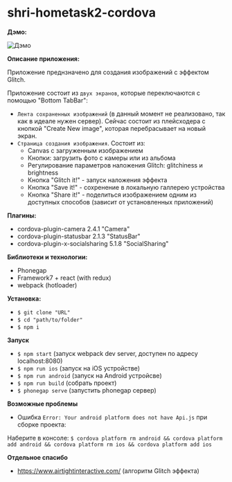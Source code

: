 # shri-hometask2-cordova

**Дэмо:**

![Дэмо](https://raw.githubusercontent.com/artmaks/shri-hometask3-cordova/master/cordova.gif)

**Описание приложения:**

Приложение преднзначено для создания изображений с эффектом Glitch. 

Приложение состоит из `двух экранов`, которые переключаются с помощью "Bottom TabBar":
* `Лента сохраненных изображений` (в данный момент не реализовано, так как в идеале нужен сервер). Сейчас состоит из плейсходера с кнопкой "Create New image", которая перебрасывает на новый экран.
* `Страница создания изображения`. Состоит из:
  * Canvas с загруженным изображением
  * Кнопки: загрузить фото с камеры или из альбома
  * Регулирование параметров наложения Glitch: glitchiness и brightness
  * Кнопка "Glitch it!" - запуск наложения эффекта
  * Кнопка "Save it!" - сохренение в локальную галлерею устройства
  * Кнопка "Share it!" - поделиться изображением одним из доступных способов (зависит от установленных приложений)

**Плагины:**
 * cordova-plugin-camera 2.4.1 "Camera"
 * cordova-plugin-statusbar 2.1.3 "StatusBar"
 * cordova-plugin-x-socialsharing 5.1.8 "SocialSharing"

**Библиотеки и технологии:**
 * Phonegap
 * Framework7 + react (with redux)
 * webpack (hotloader)

**Установка:**
 * ``$ git clone "URL" ``
 * ``$ cd "path/to/folder"``
 * ``$ npm i``

**Запуск**
 * ``$ npm start`` (запуск webpack dev server, доступен по адресу localhost:8080)
 * ``$ npm run ios`` (запуск на iOS устройстве)
 * ``$ npm run android`` (запуск на Android устройсве)
 * ``$ npm run build`` (собрать проект)
 * ``$ phonegap serve`` (запустить phonegap сервер)
 
**Возможные проблемы**
 * Ошибка ``Error: Your android platform does not have Api.js`` при сборке проекта:
 
 Наберите в консоле:
   ``$ cordova platform rm android && cordova platform add android && cordova platform rm ios && cordova platform add ios``

**Отдельное спасибо**
 * https://www.airtightinteractive.com/ (алгоритм Glitch эффекта)

